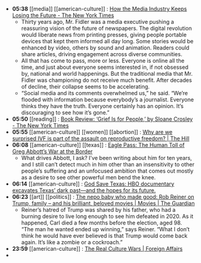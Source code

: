 - **05:38** [[media]] [[american-culture]] : [How the Media Industry Keeps Losing the Future - The New York Times](https://www.nytimes.com/2024/02/28/technology/news-media-industry-dying.html)
	- Thirty years ago, Mr. Fidler was a media executive pushing a reassuring vision of the future of newspapers. The digital revolution would liberate news from printing presses, giving people portable devices that kept them informed all day long. Some stories would be enhanced by video, others by sound and animation. Readers could share articles, driving engagement across diverse communities.
	- All that has come to pass, more or less. Everyone is online all the time, and just about everyone seems interested in, if not obsessed by, national and world happenings. But the traditional media that Mr. Fidler was championing do not receive much benefit. After decades of decline, their collapse seems to be accelerating.
	- “Social media and its comments overwhelmed us,” he said. “We’re flooded with information because everybody’s a journalist. Everyone thinks they have the truth. Everyone certainly has an opinion. It’s discouraging to see how it’s gone.”
- **05:50** [[reading]] : [Book Review: ‘Grief Is for People,’ by Sloane Crosley - The New York Times](https://www.nytimes.com/2024/02/28/books/review/grief-is-for-people-sloane-crosley.html)
- **05:55** [[american-culture]] [[women]] [[abortion]] : [Why are we surprised IVF is part of the assault on reproductive freedom? | The Hill](https://thehill.com/opinion/healthcare/4491315-why-are-we-surprised-ivf-is-part-of-the-assault-on-reproductive-freedom/)
- **06:08** [[american-culture]] [[texas]] : [Eagle Pass: The Human Toll of Greg Abbott’s War at the Border](https://www.rollingstone.com/politics/politics-features/human-toll-greg-abbott-border-war-eagle-pass-1234975140/)
	- What drives Abbott, I ask? I’ve been writing about him for ten years, and I still can’t detect much in him other than an insensitivity to other people’s suffering and an unfocused ambition that comes out mostly as a desire to see other powerful men bend the knee.
- **06:14** [[american-culture]] : [God Save Texas: HBO documentary excavates Texas’ dark past—and the hopes for its future.](https://slate.com/culture/2024/02/god-save-texas-hbo-documentary-hometown-prison-richard-linklater.html)
- **06:23** [[art]] [[politics]] : [The nepo baby who made good: Rob Reiner on Trump, family – and his brilliant, beloved movies | Movies | The Guardian](https://www.theguardian.com/film/2024/feb/29/the-nepo-baby-who-made-good-rob-reiner-on-trump-family-and-his-brilliant-beloved-movies)
	- Reiner’s hatred of Trump was shared by his father, who had a burning desire to live long enough to see him defeated in 2020. As it happened, Carl died a few months before the election, aged 98. “The man he wanted ended up winning,” says Reiner. “What I don’t think he would have ever believed is that Trump would come back again. It’s like a zombie or a cockroach.”
- **23:59** [[american-culture]] : [The Real Culture Wars | Foreign Affairs](https://www.foreignaffairs.com/united-states/real-culture-wars)
-